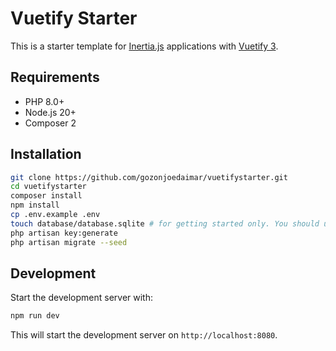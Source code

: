 # Vuetify Starter

This is a starter template for [Inertia.js](https://inertiajs.com/) applications with [Vuetify 3](https://vuetifyjs.com/).

## Requirements

- PHP 8.0+
- Node.js 20+
- Composer 2

## Installation

```bash
git clone https://github.com/gozonjoedaimar/vuetifystarter.git
cd vuetifystarter
composer install
npm install
cp .env.example .env
touch database/database.sqlite # for getting started only. You should use a real database in production
php artisan key:generate
php artisan migrate --seed
```

## Development

Start the development server with:

```bash
npm run dev
```

This will start the development server on `http://localhost:8080`.
